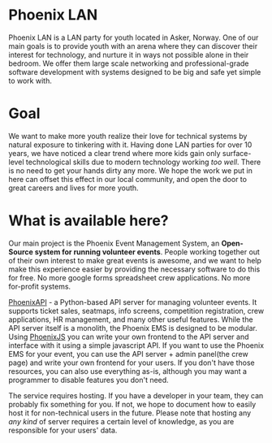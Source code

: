 # Phoenix LAN

Phoenix LAN is a LAN party for youth located in Asker, Norway. One of our main goals is to provide youth with an arena where they can discover their interest for technology, and nurture it in ways not possible alone in their bedroom. We offer them large scale networking and professional-grade software development with systems designed to be big and safe yet simple to work with.

# Goal

We want to make more youth realize their love for technical systems by natural exposure to tinkering with it. Having done LAN parties for over 10 years, we have noticed a clear trend where more kids gain only surface-level technological skills due to modern technology working _too well_. There is no need to get your hands dirty any more. We hope the work we put in here can offset this effect in our local community, and open the door to great careers and lives for more youth.

# What is available here?

Our main project is the Phoenix Event Management System, an **Open-Source system for running volunteer events**. People working together out of their own interest to make great events is awesome, and we want to help make this experience easier by providing the necessary software to do this for free. No more google forms spreadsheet crew applications. No more for-profit systems.

 [PhoenixAPI](https://github.com/phoenixlan/phoenixapi-v1) - a Python-based API server for managing volunteer events. It supports ticket sales, seatmaps, info screens, competition registration, crew applications, HR management, and many other useful features. While the API server itself is a monolith, the Phoenix EMS is designed to be modular. Using [PhoenixJS](https://github.com/phoenixlan/phoenixjs) you can write your own frontend to the API server and interface with it using a simple javascript API. If you want to use the Phoenix EMS for your event, you can use the API server + admin panel(the crew page) and write your own frontend for your users. If you don't have those resources, you can also use everything as-is, although you may want a programmer to disable features you don't need.

The service requires hosting. If you have a developer in your team, they can probably fix something for you. If not, we hope to document how to easily host it for non-technical users in the future. Please note that hosting any _any kind_ of server requires a certain level of knowledge, as you are responsible for your users' data.
